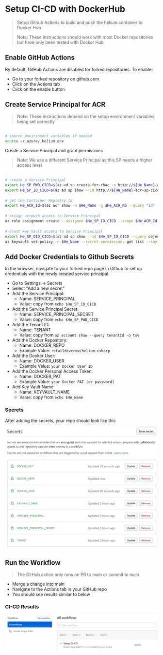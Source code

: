 # Setup CI-CD with DockerHub

> Setup Github Actions to build and push the helium container to Docker Hub
>
> Note: These instructions should work with most Docker repositories but have only been tested with Docker Hub

## Enable GitHub Actions

By default, GitHub Actions are disabled for forked repositories. To enable:

- Go to your forked repository on github.com
- Click on the Actions tab
- Click on the enable button

## Create Service Principal for ACR

> Note: These instructions depend on the setup environment variables being set correctly

```bash

# source environment variables if needed
source ~/.azure/.helium.env

```

Create a Service Principal and grant permissions

> Note: We use a different Service Principal as this SP needs a higher access level

```bash

# create a Service Principal
export He_SP_PWD_CICD=$(az ad sp create-for-rbac -n http://${He_Name}-acr-sp-cicd --query password -o tsv)
export He_SP_ID_CICD=$(az ad sp show --id http://${He_Name}-acr-sp-cicd --query appId -o tsv)

# get the Container Registry Id
export He_ACR_Id=$(az acr show -n $He_Name -g $He_ACR_RG --query "id" -o tsv)

# assign acrpush access to Service Principal
az role assignment create --assignee $He_SP_ID_CICD --scope $He_ACR_Id --role acrpush

# Grant Key Vault access to Service Principal
export He_SP_OID_CICD=$(az ad sp show --id $He_SP_ID_CICD --query objectId -o tsv)
az keyvault set-policy -n $He_Name --secret-permissions get list --key-permissions get list --object-id $He_SP_OID_CICD

```

## Add Docker Credentials to Github Secrets

In the browser, navigate to your forked repo page in Github to set up credentials with the newly created service principal.

- Go to Settings -> Secrets
- Select "Add a new secret"
- Add the Service Principal:
  - Name: SERVICE_PRINCIPAL
  - Value: copy from `echo $He_SP_ID_CICD`
- Add the Service Principal Secret:
  - Name: SERVICE_PRINCIPAL_SECRET
  - Value: copy from `echo $He_SP_PWD_CICD`
- Add the Tenant ID:
  - Name: TENANT
  - Value: copy from `az account show --query tenantId -o tsv`
- Add the Docker Repository:
  - Name: DOCKER_REPO
  - Example Value: `retaildevcrew/helium-csharp`
- Add the Docker User:
  - Name: DOCKER_USER
  - Example Value: `your Docker User ID`
- Add the Docker Personal Access Token:
  - Name: DOCKER_PAT
  - Example Value: `your Docker PAT (or password)`
- Add Key Vault Name:
  - Name: KEYVAULT_NAME
  - Value: copy from `echo $He_Name`

### Secrets

After adding the secrets, your repo should look like this

![alt text](../images/githubactions-docker-secrets.jpg "Add Github Secret")

## Run the Workflow

> The GitHub action only runs on PR to main or commit to main

- Merge a change into main
- Navigate to the Actions tab in your GitHub repo
- You should see results similar to below

### CI-CD Results

![alt text](../images/githubactions-run.jpg "Successful Workflow Run")
